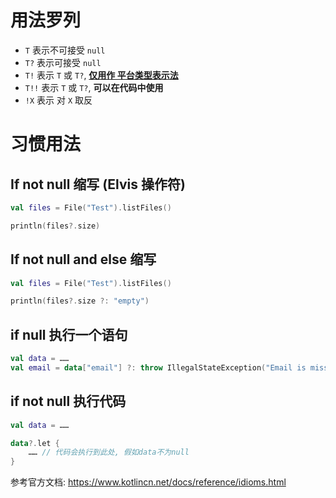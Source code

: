 # 用法罗列
- `T` 表示不可接受 `null`
- `T?` 表示可接受 `null`
- `T!` 表示 `T` 或 `T?`, **[仅用作 平台类型表示法][平台类型表示法]**
- `T!!` 表示 `T` 或 `T?`, **可以在代码中使用**
- `!X` 表示 对 `X` 取反

[平台类型表示法]: https://www.kotlincn.net/docs/reference/java-interop.html#平台类型表示法

# 习惯用法
## If not null 缩写 (Elvis 操作符)
``` kotlin
val files = File("Test").listFiles()

println(files?.size)
```

## If not null and else 缩写
``` kotlin
val files = File("Test").listFiles()

println(files?.size ?: "empty")
```

## if null 执行一个语句
``` kotlin
val data = ……
val email = data["email"] ?: throw IllegalStateException("Email is missing!")
```

## if not null 执行代码
``` kotlin
val data = ……

data?.let {
    …… // 代码会执行到此处, 假如data不为null
}
```

参考官方文档: https://www.kotlincn.net/docs/reference/idioms.html
